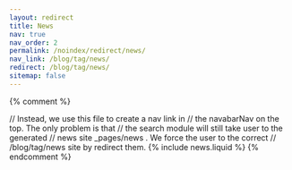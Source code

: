 ```yaml
---
layout: redirect
title: News
nav: true
nav_order: 2
permalink: /noindex/redirect/news/
nav_link: /blog/tag/news/
redirect: /blog/tag/news/
sitemap: false
---
```


{% comment %}
<!-- We don't use news.liquid to render news collection anymore -->
// Instead, we use this file to create a nav link in
// the navabarNav on the top. The only problem is that
// the search module will still take user to the generated
// news site _pages/news .  We force the user to the correct
// /blog/tag/news site by redirect them.
{% include news.liquid %}
{% endcomment %}
